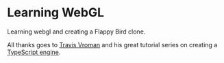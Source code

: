 # Learning WebGL

Learning webgl and creating a Flappy Bird clone.

All thanks goes to [Travis Vroman](https://www.youtube.com/c/TravisVroman) and his great tutorial series on creating a [TypeScript engine](https://www.youtube.com/watch?v=Hi3vyJQbULk&list=PLv8Ddw9K0JPiTHLMQw31Yh4qyTAcHRnJx).
